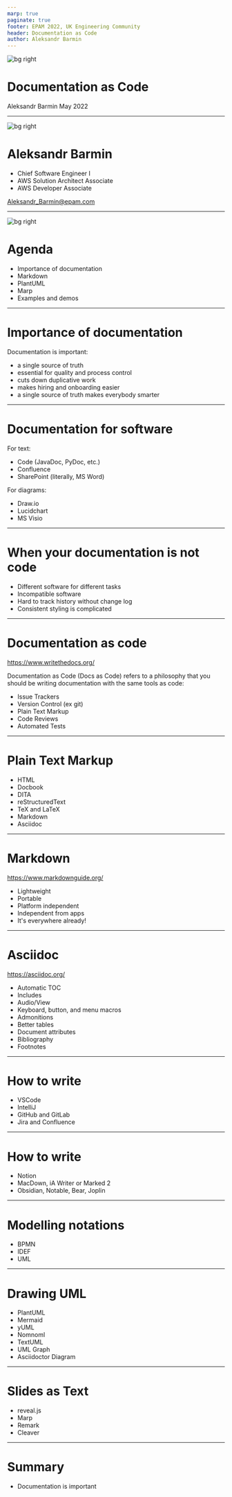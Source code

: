 ```yaml
---
marp: true
paginate: true
footer: EPAM 2022, UK Engineering Community
header: Documentation as Code
author: Aleksandr Barmin
---
```


<!-- _backgroundColor: #1a1a1a -->
<!-- _color: white -->

![bg right](./images/pexels-pixabay-272980.jpeg)

# Documentation as Code

Aleksandr Barmin
May 2022

---

<!-- _backgroundColor: #1a1a1a -->
<!-- _color: white -->

![bg right](./images/aleksandr_barmin.jpeg)

# Aleksandr Barmin

- Chief Software Engineer I
- AWS Solution Architect Associate
- AWS Developer Associate

Aleksandr_Barmin@epam.com

---

<!-- _backgroundColor: #1a1a1a -->
<!-- _color: white -->

![bg right](./images/pexels-tirachard-kumtanom-733856.jpeg)

# Agenda

- Importance of documentation
- Markdown
- PlantUML
- Marp
- Examples and demos

---

# Importance of documentation

Documentation is important:

- a single source of truth
- essential for quality and process control
- cuts down duplicative work
- makes hiring and onboarding easier
- a single source of truth makes everybody smarter

<!--

https://www.atlassian.com/work-management/knowledge-sharing/documentation/importance-of-documentation

It is not a secret that people spend a lot of time just googling or trying to find the most up to date information.

Effective documentation collects all of the must-know information about a task, project, or team (from account logins to step-by-step instructions) in a centralized, organized place. No more digging through email or downloaded files for the latest information.

When you’re handing off a task, planning for a new project, or need to have a different team member step in on something, documentation means you’re able to keep the gears turning without spending hours trying to track down details, credentials, directions, and more.

Writing down your processes is helpful for spotting bottlenecks and bloated workflows, so you can further streamline the way your team works.

--

There’s more than one way to get things done, and you want to give your team the flexibility to approach their work in a way that suits them best.

But, at the same time, you want to ensure consistent results – especially when it comes to things that you’re producing on a regular basis. There needs to be some level of cohesion so that you don’t look sloppy or uninformed.

Documentation encourages knowledge sharing, which empowers your team to understand how processes work and what finished projects typically look like.

With those resources in hand, your team members don’t need to be mind readers to maintain consistency of repeated projects like that monthly report or that quarterly presentation. They still have wiggle room to get creative while confirming that they’re checking all of the must-have boxes.

--

How many times have you started a new project only to find out it had been done before? Companies that use documentation to catalog past projects, collect research, and share decisions benefit by reducing re-work that wastes precious time you could be using elsewhere.

Why reinvent the wheel when you can just build on the work that’s already happened? With documentation in place, you can refer to past work and learn from it, instead of doing it all over again with the same results.

--

You want to educate and empower team members to do their best work, rather than making them feel like they’re thrown to the wolves.

If you prioritize documentation, they’ll have all sorts of helpful guides, directions, and notes that they can refer to as they get up to speed in their new roles. Plus, they can use those resources to answer their questions and start to figure things out independently, rather than feeling like they need to ping someone on your team with every single question or sticking point.

--

At work, we tend to treat our knowledge as currency. If we’re the person with all of the answers, it provides us a sense of security, as if we’re the most irreplaceable person on our team. We assume that sharing our expertise will make us less valuable.

Documentation increases the collective knowledge of everyone that you work with. When it becomes the norm on your team to share information, you’ll benefit from increased transparency and a culture that’s more collaborative and strategic. You’ll make smarter decisions because essential information won’t be locked away on just one person’s hard drive - or worse yet - their head.

-->

---

# Documentation for software

For text:

- Code (JavaDoc, PyDoc, etc.)
- Confluence
- SharePoint (literally, MS Word)

For diagrams:

- Draw.io
- Lucidchart
- MS Visio

---

# When your documentation is not code

- Different software for different tasks
- Incompatible software
- Hard to track history without change log
- Consistent styling is complicated

---

# Documentation as code

https://www.writethedocs.org/

Documentation as Code (Docs as Code) refers to a philosophy that you should be writing documentation with the same tools as code:

- Issue Trackers
- Version Control (ex git)
- Plain Text Markup
- Code Reviews
- Automated Tests

---

# Plain Text Markup

- HTML
- Docbook
- DITA
- reStructuredText
- TeX and LaTeX
- Markdown
- Asciidoc

---

# Markdown

https://www.markdownguide.org/

- Lightweight
- Portable
- Platform independent
- Independent from apps
- It's everywhere already!

---

# Asciidoc

https://asciidoc.org/

- Automatic TOC
- Includes
- Audio/View
- Keyboard, button, and menu macros
- Admonitions
- Better tables
- Document attributes
- Bibliography
- Footnotes

---

# How to write

- VSCode
- IntelliJ
- GitHub and GitLab
- Jira and Confluence

---

# How to write

- Notion
- MacDown, iA Writer or Marked 2
- Obsidian, Notable, Bear, Joplin

---

# Modelling notations

- BPMN
- IDEF
- UML

---

# Drawing UML

- PlantUML
- Mermaid
- yUML
- Nomnoml
- TextUML
- UML Graph
- Asciidoctor Diagram

---

# Slides as Text

- reveal.js
- Marp
- Remark
- Cleaver

---

# Summary

- Documentation is important
